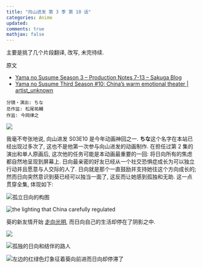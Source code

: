 ```yaml
---
title: "向山进发 第 3 季 第 10 话"
categories: Anime
updated:
comments: true
mathjax: false
---
```


主要是挑了几个片段翻译, 改写, 未完待续.

原文
- [Yama no Susume Season 3 – Production Notes 7-13 – Sakuga Blog](https://blog.sakugabooru.com/2018/10/11/yama-no-susume-season-3-production-notes-7-13/)
- [Yama no Susume Third Season #10: China’s warm emotional theater \| artist_unknown](https://artistunknown.info/2019/08/06/yama-no-susume-third-season-10-chinas-warm-emotional-theater/)

<!-- more -->

```
分镜・演出: ちな
总作监: 松尾祐輔
作监: 今岡律之
```


![](https://shiina18.github.io/assets/posts/images/20200719215707108_10138.png)

我毫不夸张地说, 向山进发 S03E10 是今年动画神回之一. **ちな**这个名字在本站已经出现过多次了, 这也不是他第一次参与向山进发的动画制作. 在担任过第 2 集的演出和单人原画后, 这次他的任务可能是本动画最重要的一回: 将日向所有的焦虑都自然地呈现到屏幕上. 日向最亲密的好友已经从一个社交恐惧症成长为可以独立行动并且愿意与人交际的人了. 日向就是那个一直鼓励并支持她往这个方向成长的; 然而日向突然意识到葵已经可以独当一面了, 这反而让她感到孤独和无助. 这一点贯穿全集, 体现如下:

![孤立日向的构图](https://shiina18.github.io/assets/posts/images/20200905130943794_10027.png "孤立日向的构图")

![the lighting that China carefully regulated](https://shiina18.github.io/assets/posts/images/20200905131536836_20061.png "the lighting that China carefully regulated")

葵的新友情开始 [走向光明](https://blog.sakugabooru.com/wp-content/uploads/2018/10/yamalight.mp4), 而日向自己的生活却停在了阴影之中.

![](https://shiina18.github.io/assets/posts/images/20200905131212156_10671.png)

![孤独的日向和结伴的路人](https://shiina18.github.io/assets/posts/images/20200905131256863_7435.png "孤独的日向和结伴的路人")

![左边的红绿色灯象征着葵向前进而日向却停滞了](https://shiina18.github.io/assets/posts/images/20200905131334261_2795.png "左边的红绿色灯象征着葵向前进而日向却停滞了")

